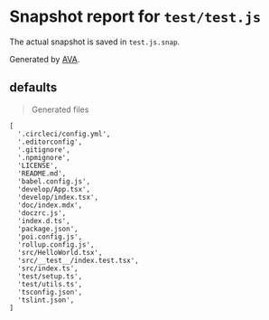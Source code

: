 # Snapshot report for `test/test.js`

The actual snapshot is saved in `test.js.snap`.

Generated by [AVA](https://ava.li).

## defaults

> Generated files

    [
      '.circleci/config.yml',
      '.editorconfig',
      '.gitignore',
      '.npmignore',
      'LICENSE',
      'README.md',
      'babel.config.js',
      'develop/App.tsx',
      'develop/index.tsx',
      'doc/index.mdx',
      'doczrc.js',
      'index.d.ts',
      'package.json',
      'poi.config.js',
      'rollup.config.js',
      'src/HelloWorld.tsx',
      'src/__test__/index.test.tsx',
      'src/index.ts',
      'test/setup.ts',
      'test/utils.ts',
      'tsconfig.json',
      'tslint.json',
    ]
